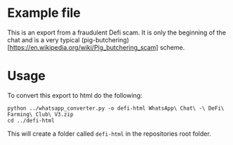 # Example file

This is an export from a fraudulent Defi scam. It is only the beginning of the chat and is a  very typical (pig-butchering)[https://en.wikipedia.org/wiki/Pig_butchering_scam] scheme.

# Usage

To convert this export to html do the following:

```
python ../whatsapp_converter.py -o defi-html WhatsApp\ Chat\ -\ DeFi\ Farming\ Club\ V3.zip
cd ../defi-html
```

This will create a folder called `defi-html` in the repositories root folder.
